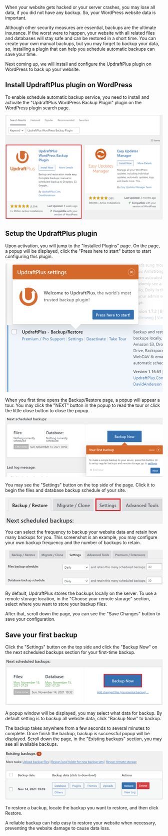 When your website gets hacked or your server crashes, you may lose all data, if you did not have any backup. So, your WordPress website data is important.

Although other security measures are essential, backups are the ultimate insurance. If the worst were to happen, your website with all related files and databases will stay safe and can be restored in a short time. You can create your own manual backups, but you may forget to backup your data, so, installing a plugin that can help you schedule automatic backups can save your time.

Next coming up, we will install and configure the UpdraftPlus plugin on WordPress to back up your website.

## Install UpdraftPlus plugin on WordPress

To enable schedule automatic backup service, you need to install and activate the "UpdraftPlus WordPress Backup Plugin" plugin on the WordPress plugin search page.

![WordPress UpdraftPlus plugin search result](https://raw.githubusercontent.com/HKSSY/COMP3335_GP13/main/wordpresssecurity/backup_wordpress_data/image/wordpress_backup_search_page.png)

## Setup the UpdraftPlus plugin

Upon activation, you will jump to the "Installed Plugins" page. On the page, a popup will be displayed, click the "Press here to start" button to start configuring this plugin.

![Click the button to configure the UpdraftPlus plugin](https://raw.githubusercontent.com/HKSSY/COMP3335_GP13/main/wordpresssecurity/backup_wordpress_data/image/updraftplus_popup.png)

When you first time opens the Backup/Restore page, a popup will appear a tour. You may click the "NEXT" button in the popup to read the tour or click the little close button to close the popup.

![UpdraftPlus plugin tour popup](https://raw.githubusercontent.com/HKSSY/COMP3335_GP13/main/wordpresssecurity/backup_wordpress_data/image/updraftplus_first_backup.png)

You may see the "Settings" button on the top side of the page. Click it to begin the files and database backup schedule of your site.

![UpdraftPlus settings button](https://raw.githubusercontent.com/HKSSY/COMP3335_GP13/main/wordpresssecurity/backup_wordpress_data/image/updraftplus_setting_button.png)

You can select the frequency to backup your website data and retain how many backups for you. This screenshot is an example, you may configure your own backup frequency and the number of backups to retain.

![UpdraftPlus backup setting configuration](https://raw.githubusercontent.com/HKSSY/COMP3335_GP13/main/wordpresssecurity/backup_wordpress_data/image/updraftplus_backup_config.png)

By default, UpdraftPlus stores the backups locally on the server. To use a remote storage location, in the "Choose your remote storage" section, select where you want to store your backup files.

After that, scroll down the page, you can see the "Save Changes" button to save your configuration. 

## Save your first backup

Click the "Settings" button on the top side and click the "Backup Now" on the next scheduled backups section for your first-time backup.

![UpdraftPlus backup now button](https://raw.githubusercontent.com/HKSSY/COMP3335_GP13/main/wordpresssecurity/backup_wordpress_data/image/updraftplus_backup_now.png)

A popup window will be displayed, you may select what data for backup. By default setting is to backup all website data, click "Backup Now" to backup.

The backup takes anywhere from a few seconds to several minutes to complete. Once finish the backup, backup is successful popup will be displayed. Scroll down the page, in the "Existing backups" section, you may see all available backups.

![UpdraftPlus existing backup](https://raw.githubusercontent.com/HKSSY/COMP3335_GP13/main/wordpresssecurity/backup_wordpress_data/image/updraftplus_exisiting_backup.png)

To restore a backup, locate the backup you want to restore, and then click Restore.

A reliable backup can help easy to restore your website when necessary, preventing the website damage to cause data loss.
